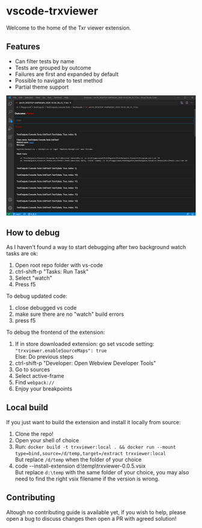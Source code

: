 

# vscode-trxviewer

Welcome to the home of the Txr viewer extension.

## Features

- Can filter tests by name
- Tests are grouped by outcome
- Failures are first and expanded by default
- Possible to navigate to test method 
- Partial theme support

![Example](./src/vscode-trxviewer/images/example.png)

## How to debug
As I haven't found a way to start debugging after two background watch tasks are ok:

1. Open root repo folder with vs-code
2. ctrl-shift-p "Tasks: Run Task"
3. Select "watch"
4. Press f5

To debug updated code: 
1. close debugged vs code
2. make sure there are no "watch" build errors 
3. press f5

To debug the frontend of the extension: 
1. If in store downloaded extension: go set vscode setting: `"trxviewer.enableSourceMaps": true`
   <br>
   Else: Do previous steps
3. ctrl-shift-p "Developer: Open Webview Developer Tools"
4. Go to sources
5. Select active-frame
6. Find `webpack://`
7. Enjoy your breakpoints

## Local build
If you just want to build the extension and install it locally from source: 
1. Clone the repo!
2. Open your shell of choice
3. Run: `docker build -t trxviewer:local . && docker run --mount type=bind,source=/d/temp,target=/extract trxviewer:local` 
   <br>
   But replace `/d/temp` when the folder of your choice
4. code --install-extension d:\temp\trxviewer-0.0.5.vsix
   <br>
   But replace `d:\temp` with the same folder of your choice, you may also need to find the right vsix filename if the version is wrong.

## Contributing 
Altough no contributing guide is available yet, if you wish to help, please open a bug to discuss changes then open a PR with agreed solution!